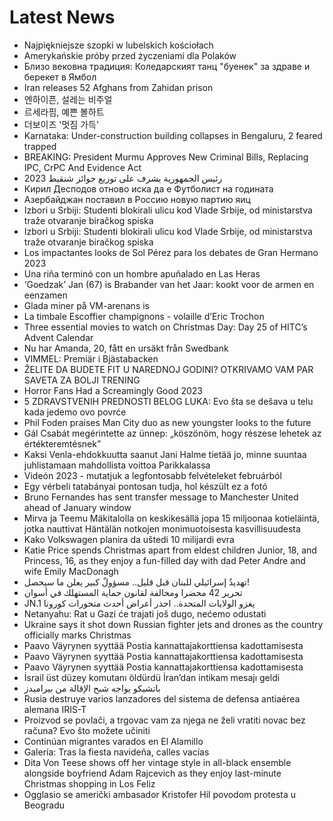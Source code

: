 # Latest News
-  Najpiękniejsze szopki w lubelskich kościołach
-  Amerykańskie próby przed życzeniami dla Polaków
-  Близо вековна традиция: Коледарският танц "буенек" за здраве и берекет в Ямбол
-  Iran releases 52 Afghans from Zahidan prison
-  엔하이픈, 설레는 비주얼
-  르세라핌, 예쁜 볼하트
-  더보이즈 '멋짐 가득'
-  Karnataka: Under-construction building collapses in Bengaluru, 2 feared trapped
-  BREAKING: President Murmu Approves New Criminal Bills, Replacing IPC, CrPC And Evidence Act
-  رئيس الجمهورية يشرف على توزيع جوائز شنقيط 2023
-  Кирил Десподов отново иска да е Футболист на годината
-  Азербайджан поставил в Россию новую партию яиц
-  Izbori u Srbiji: Studenti blokirali ulicu kod Vlade Srbije, od ministarstva traže otvaranje biračkog spiska
-  Izbori u Srbiji: Studenti blokirali ulicu kod Vlade Srbije, od ministarstva traže otvaranje biračkog spiska
-  Los impactantes looks de Sol Pérez para los debates de Gran Hermano 2023
-  Una riña terminó con un hombre apuñalado en Las Heras
-  ‘Goedzak’ Jan (67) is Brabander van het Jaar: kookt voor de armen en eenzamen
-  Glada miner på VM-arenans is
-  La timbale Escoffier champignons - volaille d’Eric Trochon
-  Three essential movies to watch on Christmas Day: Day 25 of HITC’s Advent Calendar
-  Nu har Amanda, 20, fått en ursäkt från Swedbank
-  VIMMEL: Premiär i Bjästabacken
-  ŽELITE DA BUDETE FIT U NAREDNOJ GODINI? OTKRIVAMO VAM PAR SAVETA ZA BOLJI TRENING
-  Horror Fans Had a Screamingly Good 2023
-  5 ZDRAVSTVENIH PREDNOSTI BELOG LUKA: Evo šta se dešava u telu kada jedemo ovo povrće
-  Phil Foden praises Man City duo as new youngster looks to the future
-  Gál Csabát megérintette az ünnep: „köszönöm, hogy részese lehetek az értékteremtésnek”
-  Kaksi Venla-ehdokkuutta saanut Jani Halme tietää jo, minne suuntaa juhlistamaan mahdollista voittoa Parikkalassa
-  Videón 2023 - mutatjuk a legfontosabb felvételeket februárból
-  Egy vérbeli tatabányai pontosan tudja, hol készült ez a fotó
-  Bruno Fernandes has sent transfer message to Manchester United ahead of January window
-  Mirva ja Teemu Mäkitalolla on keskikesällä jopa 15 miljoonaa kotieläintä, jotka nauttivat Häntälän notkojen monimuotoisesta kasvillisuudesta
-  Kako Volkswagen planira da uštedi 10 milijardi evra
-  Katie Price spends Christmas apart from eldest children Junior, 18, and Princess, 16, as they enjoy a fun-filled day with dad Peter Andre and wife Emily MacDonagh
-  تهديدٌ إسرائيلي للبنان قبل قليل.. مسؤولٌ كبير يعلن ما سيحصل!
-  تحرير 42 محضرا ومخالفة لقانون حماية المستهلك في أسوان
-  JN.1 يغزو الولايات المتحدة.. احذر أعراض أحدث متحورات كورونا
-  Netanyahu: Rat u Gazi će trajati još dugo, nećemo odustati
-  Ukraine says it shot down Russian fighter jets and drones as the country officially marks Christmas
-  Paavo Väyrynen syyttää Postia kannattajakorttiensa kadottamisesta
-  Paavo Väyrynen syyttää Postia kannattajakorttiensa kadottamisesta
-  Paavo Väyrynen syyttää Postia kannattajakorttiensa kadottamisesta
-  İsrail üst düzey komutanı öldürdü İran’dan intikam mesajı geldi
-  باتشيكو يواجه شبح الإقالة من بيراميدز
-  Rusia destruye varios lanzadores del sistema de defensa antiaérea alemana IRIS-T
-  Proizvod se povlači, a trgovac vam za njega ne želi vratiti novac bez računa? Evo što možete učiniti
-  Continúan migrantes varados en El Alamillo
-  Galería: Tras la fiesta navideña, calles vacías
-  Dita Von Teese shows off her vintage style in all-black ensemble alongside boyfriend Adam Rajcevich as they enjoy last-minute Christmas shopping in Los Feliz
-  Ogglasio se američki ambasador Kristofer Hil povodom protesta u Beogradu
